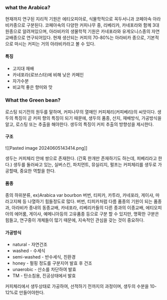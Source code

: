 
### what the Arabica?

현재까지 연구된 지리적 기원은 에티오피아로,
식물학적으로 꼭두서니과 코페아속 아라비카종으로 구분된다.
코페아속의 다양한 커피나무 중, 리베리카, 카네포라와 함께 3대 원종으로 알려져있으며,
아라비카의 생물학적 기원은 카네포라와 유게오니스종의 자연교배종으로 연구되어있다.
현재 생산되는 커피의 70-80%는 아라비카 종으로,
기본적으로 마시는 커피는 거의 아라비카라고 볼 수 있다.

#### 특징
- 고지대 재배
- 카네포라(로브스타)에 비해 낮은 카페인
- 자가수분
- 비교적 좋은 향미와 맛

### What the Green bean?

로스팅 되기전의 원두를 말하며,
커피나무의 열매인 커피체리(커피베리)의 씨앗이다.
생두의 특징이 곧 커피 향의 특징이 되기 때문에,
생두의 품종, 산지, 재배방식, 가공방식을 알고,
로스팅 또는 추출을 해야한다.
생두의 특징이 커피 추출의 방향성을 제시한다.

#### 구조
![[Pasted image 20240605143414.png]]

생두는 커피체리 안에 쌍으로 존재한다. (간혹 한개만 존재하기도 하는데, 피베리라고 한다.)
생두를 둘러싸고 있는, 실버스킨, 파치먼트, 뮤실리지, 펄프는 커피체리를 생두로 가공할때, 중요한 역할을 한다.

#### 품종

종의 하위분류, ex)Arabica var bourbon
버번, 티피카, 카투라, 카네포라, 게이샤, 마라고지페 등 나열하기 힘들정도로 많다.
버번, 티피카처럼 다름 품종의 기원이 되는 품종과,
아라비카 종내의 동종교배, 카네포라, 리베리카들의 다른 종과의 이종교배, 
에티오피아의 에어룸, 게이샤, 예메니아등의 고유품종 등으로 구분 할 수 있지만,
명확한 구분은 힘들고, 연구중이 개체들이 많기 때문에, 지속적인 관심을 갖는 것이 중요하다.

#### 가공방식 

- natural - 자연건조
- washed - 수세식
- semi-washed - 반수세식, 친환경
- honey - 펄핑 정도를 구분지어 발효 후 건조
- unaerobic - 산소를 차단하여 발효
- TM - 탄소침용, 진공상태에서 발효

커피체리에서 생두상태로 가공하여, 선적하기 전까지의 과정이며,
생두의 수분을 10-12%로 만들어야한다.
